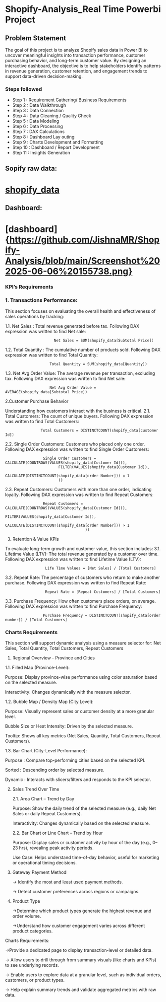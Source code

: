 # Shopify-Analysis_Real Time Powerbi Project

## Problem Statement

The goal of this project is to analyze Shopify sales data in Power BI to uncover meaningful insights into transaction performance, customer purchasing behavior, and long-term customer value. By designing an interactive dashboard, the objective is to help stakeholders identify patterns in revenue generation, customer retention, and engagement trends to support data-driven decision-making.

### Steps followed 

- Step 1  : Requirement Gathering/ Business Requirements
- Step 2  : Data Walkthrough
- Step 3  : Data Connection
- Step 4  : Data Cleaning / Quality Check
- Step 5  : Data Modeling
- Step 6  : Data Processing
- Step 7  : DAX Calculations
- Step 8  : Dashboard Lay outing
- Step 9  : Charts Development and Formatting
- Step 10 : Dashboard / Report Development
- Step 11 : Insights Generation

## Sopify raw data:

  # [shopify_data](https://github.com/JishnaMR/Shopify-Analysis/blob/main/Shopify%20raw%20data)

## Dashboard:

   # [dashboard]{https://github.com/JishnaMR/Shopify-Analysis/blob/main/Screenshot%202025-06-06%20155738.png}
  

### KPI’s Requirements

### 1. Transactions Performance:
This section focuses on evaluating the overall health and effectiveness of sales operations by tracking:

1.1. Net Sales : Total revenue generated before tax.
                      Following DAX expression was written to find Net sale:

                          Net Sales = SUM(shopify_data[Subtotal Price])
                           
1.2. Total Quantity : The cumulative number of products sold.
                      Following DAX expression was written to find Total Quantity:

                        Total Quantity = SUM(shopify_data[Quantity])
1.3. Net Avg Order Value: The average revenue per transaction, excluding tax.
                           Following DAX expression was written to find Net sale:

                        Net Avg Order Value = AVERAGE(shopify_data[Subtotal Price])
2.Customer Purchase Behavior

Understanding how customers interact with the business is critical.
    2.1. Total Customers: The count of unique buyers.
                         Following DAX expression was written to find Total Customers:

                    Total Customers = DISTINCTCOUNT(shopify_data[customer Id])
   
   2.2. Single Order Customers: Customers who placed only one order.
                               Following DAX expression was written to find Single Order Customers:

                     Single Order Customers = CALCULATE(COUNTROWS(VALUES(shopify_data[Customer Id])),
                            FILTER(VALUES(shopify_data[Customer Id]),
                                     CALCULATE(DISTINCTCOUNT(shopify_data[order Number])) = 1
                            ))

   2.3. Repeat Customers: Customers with more than one order, indicating loyalty.
                        Following DAX expression was written to find Repeat Customers:

                         
                     Repeat Customers = CALCULATE(COUNTROWS(VALUES(shopify_data[Customer Id])),
                                        FILTER(VALUES(shopify_data[Customer Id]),
                                                CALCULATE(DISTINCTCOUNT(shopify_data[order Number])) > 1
                                        ))

3. Retention & Value KPIs 
     
To evaluate long-term growth and customer value, this section includes:
        3.1. Lifetime Value (LTV): The total revenue generated by a customer over time.
                                  Following DAX expression was written to find Lifetime Value (LTV):

                      Life Time Values = [Net Sales] / [Total Customers]

  3.2. Repeat Rate: The percentage of customers who return to make another purchase.
                     Following DAX expression was written to find Repeat Rate:

                      Repeat Rate = [Repeat Customers] / [Total Customers]

  3.3. Purchase Frequency: How often customers place orders, on average.
                            Following DAX expression was written to find Purchase Frequency:

                     Purchase Frequency = DISTINCTCOUNT(shopify_data[order number]) / [Total Customers]


### Charts Requirements

This section will support dynamic analysis using a measure selector for: Net Sales, Total Quantity, Total Customers, Repeat Customers

1. Regional Overview - Province and Cities
   
  1.1.  Filled Map (Province-Level):
           
  Purpose: Display province-wise performance using color saturation based on the selected measure.

  Interactivity: Changes dynamically with the measure selector.

  1.2. Bubble Map / Density Map (City Level):

  Purpose: Visually represent sales or customer density at a more granular level.

  Bubble Size or Heat Intensity: Driven by the selected measure.

  Tooltip: Shows all key metrics (Net Sales, Quantity, Total Customers, Repeat Customers).

   1.3. Bar Chart (City-Level Performance):

  Purpose : Compare top-performing cities based on the selected KPI.
  
  Sorted  : Descending order by selected measure.
  
  Dynamic : Interacts with slicers/filters and responds to the KPI selector.

2. Sales Trend Over Time

   2.1. Area Chart – Trend by Day

   Purpose: Show the daily trend of the selected measure (e.g., daily Net Sales or daily Repeat Customers).

   Interactivity: Changes dynamically based on the selected measure.

   2.2. Bar Chart or Line Chart – Trend by Hour

   Purpose: Display sales or customer activity by hour of the day (e.g., 0–23 hrs), revealing peak activity periods.

   Use Case: Helps understand time-of-day behavior, useful for marketing or operational timing decisions.

3. Gateway Payment Method

   -> Identify the most and least used payment methods.

   -> Detect customer preferences across regions or campaigns.

4. Product Type

   ->Determine which product types generate the highest revenue and order volume.

   ->Understand how customer engagement varies across different product categories.


Charts Requirements:

->Provide a dedicated page to display transaction-level or detailed data.

-> Allow users to drill through from summary visuals (like charts and KPIs) to see underlying records.

-> Enable users to explore data at a granular level, such as individual orders, customers, or product types.

-> Help explain summary trends and validate aggregated metrics with raw data.










    










                               
                 
   
